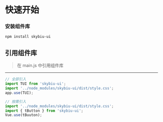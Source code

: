 # 快速开始
### 安装组件库

```
npm install skybiu-ui
```

## 引用组件库
> 在 main.js 中引用组件库

---
```javascript
// 全部引入
import TUI from 'skybiu-ui';
import '../node_modules/skybiu-ui/dist/style.css';
app.use(TUI);

// 按需引入
import '../node_modules/skybiu-ui/dist/style.css';
import { tButton } from 'skybiu-ui';
Vue.use(tBuuton);

```